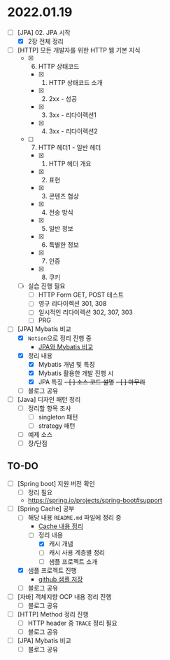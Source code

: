 # 2022.01.19

- [ ] [JPA] 02. JPA 시작
	- [x] 2장 전체 정리
- [ ] [HTTP] 모든 개발자를 위한 HTTP 웹 기본 지식
	- [x] 6. HTTP 상태코드
		- [x] 1. HTTP 상태코드 소개
		- [x] 2. 2xx - 성공
		- [x] 3. 3xx - 리다이렉션1
		- [x] 4. 3xx - 리다이렉션2
	- [ ] 7. HTTP 헤더1 - 일반 헤더
		- [x] 1. HTTP 헤더 개요
		- [x] 2. 표현
		- [x] 3. 콘텐츠 협상
		- [x] 4. 전송 방식
		- [x] 5. 일반 정보
		- [x] 6. 특별한 정보
		- [x] 7. 인증
		- [x] 8. 쿠키
	- [ ] 실습 진행 필요
		- [ ] HTTP Form GET, POST 테스트
		- [ ] 영구 리다이렉션 301, 308
		- [ ] 일시적인 리다이렉션 302, 307, 303
		- [ ] PRG
-	[ ] [JPA] Mybatis 비교
	-	[x] `Notion`으로 정리 진행 중
		-	[JPA와 Mybatis 비교](https://www.notion.so/codeleesh/JPA-Mybatis-01847cd1abd94f6bbb7758c9b6ed6491)
	-	[x] 정리 내용
		-	[x] Mybatis 개념 및 특징
		-	[x] Mybatis 활용한 개발 진행 시
		-	[x] JPA 특징
<s>- [ ] 소스 코드 설명</s>
<s>-	[ ] 마무리</s>
	-	[ ] 블로그 공유
- [ ] [Java] 디자인 패턴 정리
	- [ ] 정리할 항목 조사
		- [ ] singleton 패턴
		- [ ] strategy 패턴
	- [ ] 예제 소스
	- [ ] 장/단점

## TO-DO

-	[ ] [Spring boot] 지원 버전 확인
	-	[ ] 정리 필요
	-	https://spring.io/projects/spring-boot#support
-	[ ] [Spring Cache] 공부
	-	[ ] 해당 내용 `README.md` 파일에 정리 중
		-	[Cache 내용 정리](https://github.com/codeleesh/study-code/blob/main/spring-boot-cache/README.md)
		-	[ ] 정리 내용
			-	[x] 캐시 개념
			-	[ ] 캐시 사용 계층별 정리
			-	[ ] 샘플 프로젝트 소개
	-	[x] 샘플 프로젝트 진행
		-	[github 샘플 저장](https://github.com/codeleesh/study-code/tree/main/spring-boot-cache)
	-	[ ] 블로그 공유
-	[ ] [자바] 객체지향 OCP 내용 정리 진행
	-	[ ] 블로그 공유
-	[ ] [HTTP] Method 정리 진행
	-	[ ] HTTP header 중 `TRACE` 정리 필요
	-	[ ] 블로그 공유
-	[ ] [JPA] Mybatis 비교
	-	[ ] 블로그 공유
